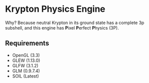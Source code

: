 Krypton Physics Engine
======================
Why? Because neutral Krypton in its ground state has a complete 3p subshell,
and this engine has **P**ixel **P**erfect **P**hysics (3P).

Requirements
------------
* OpenGL (3.3)
* GLEW   (1.13.0)
* GLFW   (3.1.2)
* GLM    (0.9.7.4)
* SOIL   (Latest)
